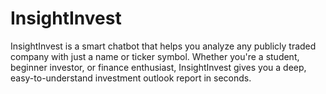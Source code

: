 # InsightInvest
InsightInvest is a smart chatbot that helps you analyze any publicly traded company with just a name or ticker symbol. Whether you're a student, beginner investor, or finance enthusiast, InsightInvest gives you a deep, easy-to-understand investment outlook report in seconds.
